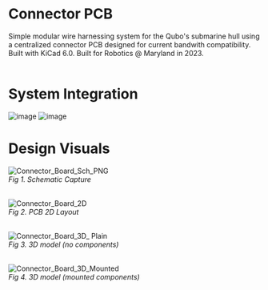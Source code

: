 # Connector PCB
Simple modular wire harnessing system for the Qubo's submarine hull using a centralized connector PCB designed for current bandwith compatibility. Built with KiCad 6.0. Built for Robotics @ Maryland in 2023.
<br><br>

# System Integration
![image](https://github.com/JermYeWorm/Connector_PCB/assets/113321384/ee8a666b-2d17-4a2e-86ef-00db9437a3ad)
![image](https://github.com/JermYeWorm/Connector_PCB/assets/113321384/3bfce18b-45d8-46e4-b207-31ffea0de455)

# Design Visuals
![Connector_Board_Sch_PNG](https://github.com/JermYeWorm/Connector_eFuse/assets/113321384/e148be40-faf3-4825-b256-9d66e501a375)
<br>_Fig 1. Schematic Capture_<br><br>

![Connector_Board_2D](https://github.com/JermYeWorm/Connector_eFuse/assets/113321384/ce1ab2e1-3cdf-4917-b268-9f77671ec068)
<br>_Fig 2. PCB 2D Layout_<br><br>

![Connector_Board_3D_ Plain](https://github.com/JermYeWorm/Connector_eFuse/assets/113321384/500d6cc3-8f9b-4a05-8062-d64e6c7493d0)
<br>_Fig 3. 3D model (no components)_<br><br>

![Connector_Board_3D_Mounted](https://github.com/JermYeWorm/Connector_eFuse/assets/113321384/df6ef8b6-f2e7-40de-954b-cb65cedcf7b7)
<br>_Fig 4. 3D model (mounted components)_<br><br>
